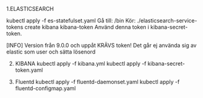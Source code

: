 1.ELASTICSEARCH

kubectl apply -f es-statefulset.yaml
Gå till:   /bin
Kör:      ./elasticsearch-service-tokens create kibana kibana-token
Använd denna token i kibana-secret-token. 

[INFO]
Version från 9.0.0 och uppåt KRÄVS token! Det går ej använda sig av elastic som user och sätta lösenord

2. KIBANA
kubectl apply -f kibana.yml
kubectl apply -f kibana-secret-token.yaml

3. Fluentd
kubectl apply -f fluentd-daemonset.yaml
kubectl apply -f fluentd-configmap.yaml

